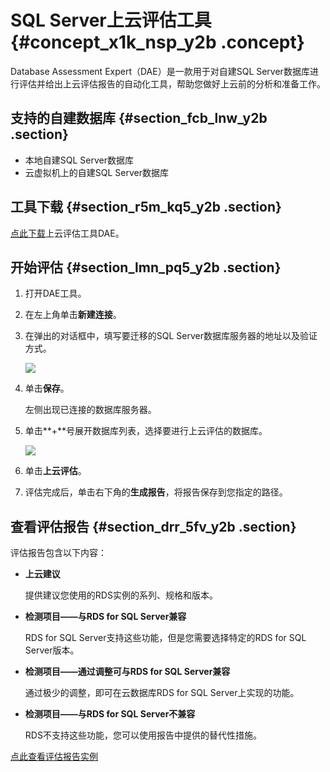 # SQL Server上云评估工具 {#concept_x1k_nsp_y2b .concept}

Database Assessment Expert（DAE）是一款用于对自建SQL Server数据库进行评估并给出上云评估报告的自动化工具，帮助您做好上云前的分析和准备工作。

## 支持的自建数据库 {#section_fcb_lnw_y2b .section}

-   本地自建SQL Server数据库
-   云虚拟机上的自建SQL Server数据库

## 工具下载 {#section_r5m_kq5_y2b .section}

[点此下载](https://aliyun-rds-dae-tool.oss-cn-hangzhou.aliyuncs.com/AliyunDAE.zip)上云评估工具DAE。

## 开始评估 {#section_lmn_pq5_y2b .section}

1.  打开DAE工具。
2.  在左上角单击**新建连接**。
3.  在弹出的对话框中，填写要迁移的SQL Server数据库服务器的地址以及验证方式。

    ![](http://static-aliyun-doc.oss-cn-hangzhou.aliyuncs.com/assets/img/18826/153553114210703_zh-CN.png)

4.  单击**保存**。

    左侧出现已连接的数据库服务器。

5.  单击**+**号展开数据库列表，选择要进行上云评估的数据库。

    ![](http://static-aliyun-doc.oss-cn-hangzhou.aliyuncs.com/assets/img/18826/153553114310684_zh-CN.png)

6.  单击**上云评估**。
7.  评估完成后，单击右下角的**生成报告**，将报告保存到您指定的路径。

## 查看评估报告 {#section_drr_5fv_y2b .section}

评估报告包含以下内容：

-   **上云建议**

    提供建议您使用的RDS实例的系列、规格和版本。

-   **检测项目——与RDS for SQL Server兼容**

    RDS for SQL Server支持这些功能，但是您需要选择特定的RDS for SQL Server版本。

-   **检测项目——通过调整可与RDS for SQL Server兼容**

    通过极少的调整，即可在云数据库RDS for SQL Server上实现的功能。

-   **检测项目——与RDS for SQL Server不兼容**

    RDS不支持这些功能，您可以使用报告中提供的替代性措施。


[点此查看评估报告实例](http://docs-aliyun.cn-hangzhou.oss.aliyun-inc.com/assets/attach/89311/cn_zh/1535530906905/上云评估报告示例.html)


